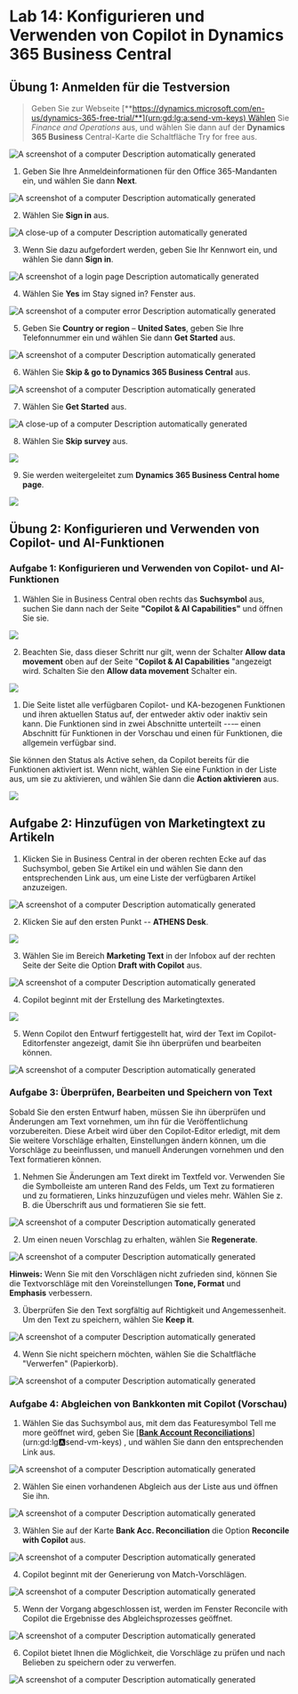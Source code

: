 # Lab 14: Konfigurieren und Verwenden von Copilot in Dynamics 365 Business Central

## Übung 1: Anmelden für die Testversion

> Geben Sie zur
> Webseite [**https://dynamics.microsoft.com/en-us/dynamics-365-free-trial/**](urn:gd:lg:a:send-vm-keys) Wählen
> Sie *Finance and Operations* aus, und wählen Sie dann auf der
> **Dynamics 365 Business** Central-Karte die Schaltfläche Try for free
> aus.

![A screenshot of a computer Description automatically
generated](./media/image1.png)

1.  Geben Sie Ihre Anmeldeinformationen für den Office 365-Mandanten
    ein, und wählen Sie dann **Next**.

![A screenshot of a computer Description automatically
generated](./media/image2.png)

2.  Wählen Sie **Sign in** aus.

![A close-up of a computer Description automatically
generated](./media/image3.png)

3.  Wenn Sie dazu aufgefordert werden, geben Sie Ihr Kennwort ein, und
    wählen Sie dann **Sign in**.

![A screenshot of a login page Description automatically
generated](./media/image4.png)

4.  Wählen Sie **Yes** im Stay signed in? Fenster aus.

![A screenshot of a computer error Description automatically
generated](./media/image5.png)

5.  Geben Sie **Country or region** – **United Sates**, geben Sie Ihre
    Telefonnummer ein und wählen Sie dann **Get Started** aus.

![A screenshot of a computer Description automatically
generated](./media/image6.png)

6.  Wählen Sie **Skip & go to Dynamics 365 Business Central** aus.

![A screenshot of a computer Description automatically
generated](./media/image7.png)

7.  Wählen Sie **Get Started** aus.

![A close-up of a computer Description automatically
generated](./media/image8.png)

8.  Wählen Sie **Skip survey** aus.

![](./media/image9.png)

9.  Sie werden weitergeleitet zum **Dynamics 365 Business Central home
    page**.

![](./media/image10.png)

## Übung 2: Konfigurieren und Verwenden von Copilot- und AI-Funktionen

### **Aufgabe 1: Konfigurieren und Verwenden von Copilot- und AI-Funktionen**

1.  Wählen Sie in Business Central oben rechts das **Suchsymbol** aus,
    suchen Sie dann nach der Seite **"Copilot & AI Capabilities"** und
    öffnen Sie sie.

![](./media/image11.png)

2.  Beachten Sie, dass dieser Schritt nur gilt, wenn der Schalter
    **Allow data movement** oben auf der Seite "**Copilot & AI
    Capabilities** "angezeigt wird. Schalten Sie den **Allow data
    movement** Schalter ein.

![](./media/image12.png)

1.  Die Seite listet alle verfügbaren Copilot- und KA-bezogenen
    Funktionen und ihren aktuellen Status auf, der entweder aktiv oder
    inaktiv sein kann. Die Funktionen sind in zwei Abschnitte unterteilt
    ---– einen Abschnitt für Funktionen in der Vorschau und einen für
    Funktionen, die allgemein verfügbar sind.

Sie können den Status als Active sehen, da Copilot bereits für die
Funktionen aktiviert ist. Wenn nicht, wählen Sie eine Funktion in der
Liste aus, um sie zu aktivieren, und wählen Sie dann die **Action
aktivieren** aus.

![](./media/image13.png)

## Aufgabe 2: Hinzufügen von Marketingtext zu Artikeln

1.  Klicken Sie in Business Central in der oberen rechten Ecke auf das
    Suchsymbol, geben Sie Artikel ein und wählen Sie dann den
    entsprechenden Link aus, um eine Liste der verfügbaren Artikel
    anzuzeigen.

![A screenshot of a computer Description automatically
generated](./media/image14.png)

2.  Klicken Sie auf den ersten Punkt -- **ATHENS Desk**.

![](./media/image15.png)

3.  Wählen Sie im Bereich **Marketing Text** in der Infobox auf der
    rechten Seite der Seite die Option **Draft with Copilot** aus.

![A screenshot of a computer Description automatically
generated](./media/image16.png)

4.  Copilot beginnt mit der Erstellung des Marketingtextes.

![](./media/image17.png)

5.  Wenn Copilot den Entwurf fertiggestellt hat, wird der Text im
    Copilot-Editorfenster angezeigt, damit Sie ihn überprüfen und
    bearbeiten können.

![A screenshot of a computer Description automatically
generated](./media/image18.png)

### Aufgabe 3: Überprüfen, Bearbeiten und Speichern von Text

Sobald Sie den ersten Entwurf haben, müssen Sie ihn überprüfen und
Änderungen am Text vornehmen, um ihn für die Veröffentlichung
vorzubereiten. Diese Arbeit wird über den Copilot-Editor erledigt, mit
dem Sie weitere Vorschläge erhalten, Einstellungen ändern können, um die
Vorschläge zu beeinflussen, und manuell Änderungen vornehmen und den
Text formatieren können.

1.  Nehmen Sie Änderungen am Text direkt im Textfeld vor. Verwenden Sie
    die Symbolleiste am unteren Rand des Felds, um Text zu formatieren
    und zu formatieren, Links hinzuzufügen und vieles mehr. Wählen
    Sie z. B. die Überschrift aus und formatieren Sie sie fett.

![A screenshot of a computer Description automatically
generated](./media/image19.png)

2.  Um einen neuen Vorschlag zu erhalten, wählen Sie **Regenerate**.

![A screenshot of a computer Description automatically
generated](./media/image20.png)

**Hinweis:** Wenn Sie mit den Vorschlägen nicht zufrieden sind, können
Sie die Textvorschläge mit den Voreinstellungen **Tone, Format** und
**Emphasis** verbessern.

3.  Überprüfen Sie den Text sorgfältig auf Richtigkeit und
    Angemessenheit. Um den Text zu speichern, wählen Sie **Keep it**.

![A screenshot of a computer Description automatically
generated](./media/image21.png)

4.  Wenn Sie nicht speichern möchten, wählen Sie die Schaltfläche
    "Verwerfen" (Papierkorb).

![A screenshot of a computer Description automatically
generated](./media/image22.png)

### Aufgabe 4: Abgleichen von Bankkonten mit Copilot (Vorschau)

1.  Wählen Sie das Suchsymbol aus, mit dem das Featuresymbol Tell me
    more geöffnet wird, geben Sie [**[Bank Account
    Reconciliations](urn:gd:lg:a:send-vm-keys)**](urn:gd:lg:a:send-vm-keys)
    , und wählen Sie dann den entsprechenden Link aus.

![A screenshot of a computer Description automatically
generated](./media/image23.png)

2.  Wählen Sie einen vorhandenen Abgleich aus der Liste aus und öffnen
    Sie ihn.

![A screenshot of a computer Description automatically
generated](./media/image24.png)

3.  Wählen Sie auf der Karte **Bank Acc. Reconciliation** die Option
    **Reconcile with Copilot** aus.

![A screenshot of a computer Description automatically
generated](./media/image25.png)

4.  Copilot beginnt mit der Generierung von Match-Vorschlägen.

![A screenshot of a computer Description automatically
generated](./media/image26.png)

5.  Wenn der Vorgang abgeschlossen ist, werden im Fenster Reconcile with
    Copilot die Ergebnisse des Abgleichsprozesses geöffnet.

![A screenshot of a computer Description automatically
generated](./media/image27.png)

6.  Copilot bietet Ihnen die Möglichkeit, die Vorschläge zu prüfen und
    nach Belieben zu speichern oder zu verwerfen.

![A screenshot of a computer Description automatically
generated](./media/image28.png)
